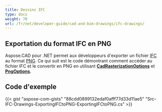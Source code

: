 ```yaml
---
title: Dessins IFC
type: docs
weight: 70
url: /fr/net/developer-guide/cad-and-bim-drawings/ifc-drawings/
---
```


## **Exportation du format IFC en PNG**

Aspose.CAD pour .NET permet aux développeurs d'exporter un fichier [IFC](https://docs.fileformat.com/cad/ifc/) au format [PNG](https://docs.fileformat.com/image/png/). Ce qui suit est le code démontrant comment accéder au fichier IFC et le convertir en PNG en utilisant [**CadRasterizationOptions**](https://reference.aspose.com/cad/net/aspose.cad.imageoptions/cadrasterizationoptions) et [**PngOptions**](https://reference.aspose.com/cad/net/aspose.cad.imageoptions/pngoptions).

## Code d'exemple

{{< gist "aspose-com-gists" "88cdd0899132edaf0afff77d33d11ae5" "Src-IFC-Drawings-ExportingIFCtoPNG-ExportingIFCtoPNG.cs" >}}
